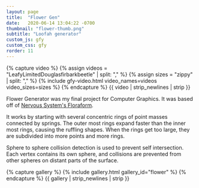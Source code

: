```yaml
---
layout: page
title:  "Flower Gen"
date:   2020-06-14 13:04:22 -0700
thumbnail: "flower-thumb.png"
subtitle: "Loofah generator"
custom_js: gfy
custom_css: gfy
rorder: 11
---
```

{% capture video %}
    {% assign videos = "LeafyLimitedDouglasfirbarkbeetle" | split: "," %}
    {% assign sizes = "zippy" | split: "," %}
    {% include gfy-video.html video_names=videos video_sizes=sizes %}
{% endcapture %}
{{ video | strip_newlines | strip }}

Flower Generator was my final project for Computer Graphics. It was based off of <a href="http://n-e-r-v-o-u-s.com/blog/?p=6721" target="_blank">Nervous System's Floraform</a>.

It works by starting with several concentric rings of point masses connected by springs. The outer most rings expand faster than the inner most rings, causing the ruffling shapes. When the rings get too large, they are subdivided into more points and more rings.

Sphere to sphere collision detection is used to prevent self intersection. Each vertex contains its own sphere, and collisions are prevented from other spheres on distant parts of the surface.

{% capture gallery %}
    {% include gallery.html gallery_id="flower" %}
{% endcapture %}
{{ gallery | strip_newlines | strip }}
